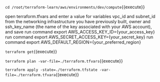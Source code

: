 
`cd /root/terraform-learn/aws/environments/dev/compute`{{execute}}

open terraform.tfvars and enter a value for variables vpc_id and subnet_id from the networking infrastructure you have previously built, owner and ssh_key_name (the name of the key associated with your AWS account), and save
run command export AWS_ACCESS_KEY_ID={your_access_key}
run command export AWS_SECRET_ACCESS_KEY={your_secret_key}
run command export AWS_DEFAULT_REGION={your_preferred_region}

`terraform get`{{execute}}

`terraform plan -var-file=./terraform.tfvars`{{execute}}

`terraform apply -state=./terraform.tfstate -var-file=./terraform.tfvara`{{execute}}

